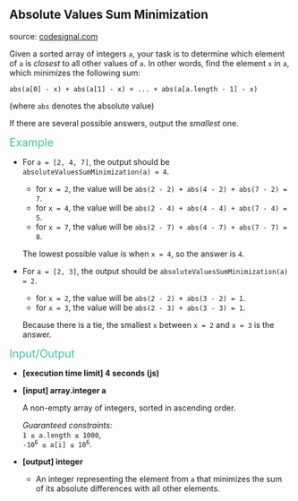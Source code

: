 <h2>Absolute Values Sum Minimization</h2>
<p>source: <a href="https://www.codesignal.com/">codesignal.com</a>
<div class="markdown"><p>Given a sorted array of integers <code>a</code>, your task is to determine which element of <code>a</code> is <em>closest</em> to all other values of <code>a</code>. In other words, find the element <code>x</code> in <code>a</code>, which minimizes the following sum:</p>
<pre><code>abs(a[0] - x) + abs(a[1] - x) + ... + abs(a[a.length - 1] - x)
</code></pre>
<p>(where <code>abs</code> denotes the absolute value)</p>
<p>If there are several possible answers, output the <em>smallest</em> one.</p>
<p><span style="color:#44BFA3;font-size:1.4em">Example</span></p>
<ul>
<li>
<p>For <code>a = [2, 4, 7]</code>, the output should be <code>absoluteValuesSumMinimization(a) = 4</code>.</p>
<ul>
<li>for <code>x = 2</code>, the value will be <code>abs(2 - 2) + abs(4 - 2) + abs(7 - 2) = 7</code>.</li>
<li>for <code>x = 4</code>, the value will be <code>abs(2 - 4) + abs(4 - 4) + abs(7 - 4) = 5</code>.</li>
<li>for <code>x = 7</code>, the value will be <code>abs(2 - 7) + abs(4 - 7) + abs(7 - 7) = 8</code>.</li>
</ul>
<p>The lowest possible value is when <code>x = 4</code>, so the answer is <code>4</code>.</p>
</li>
<li>
<p>For <code>a = [2, 3]</code>, the output should be <code>absoluteValuesSumMinimization(a) = 2</code>.</p>
<ul>
<li>for <code>x = 2</code>, the value will be <code>abs(2 - 2) + abs(3 - 2) = 1</code>.</li>
<li>for <code>x = 3</code>, the value will be <code>abs(2 - 3) + abs(3 - 3) = 1</code>.</li>
</ul>
<p>Because there is a tie, the smallest <code>x</code> between <code>x = 2</code> and <code>x = 3</code> is the answer.</p>
</li>
</ul>
<p><span style="color:#44BFA3;font-size:1.4em">Input/Output</span></p>
<ul>
<li>
<p><strong>[execution time limit] 4 seconds (js)</strong></p>
</li>
<li>
<p><strong>[input] array.integer a</strong></p>
<p>A non-empty array of integers, sorted in ascending order.</p>
<p><em>Guaranteed constraints:</em><br>
<code>1 ≤ a.length ≤ 1000</code>,<br>
<code>-10<sup>6</sup> ≤ a[i] ≤ 10<sup>6</sup></code>.</p>
</li>
<li>
<p><strong>[output] integer</strong></p>
<ul>
<li>An integer representing the element from <code>a</code> that minimizes the sum of its absolute differences with all other elements.</li>
</ul>
</li>
</ul>
</div>